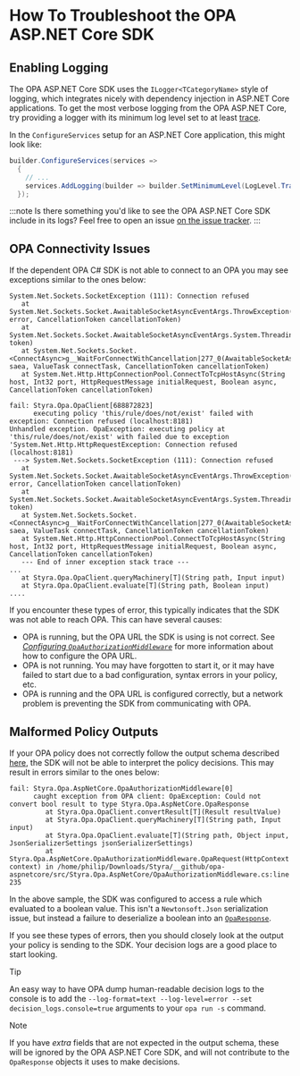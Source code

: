 # How To Troubleshoot the OPA ASP.NET Core SDK

## Enabling Logging

The OPA ASP.NET Core SDK uses the `ILogger<TCategoryName>` style of logging, which integrates nicely with dependency injection in ASP.NET Core applications. To get the most verbose logging from the OPA ASP.NET Core, try providing a logger with its minimum log level set to at least [trace](https://learn.microsoft.com/en-us/dotnet/api/microsoft.extensions.logging.loglevel?view=net-8.0#microsoft-extensions-logging-loglevel-trace).

In the `ConfigureServices` setup for an ASP.NET Core application, this might look like:

```csharp
builder.ConfigureServices(services =>
  {
    // ...
    services.AddLogging(builder => builder.SetMinimumLevel(LogLevel.Trace).AddConsole());
  });
```

:::note
Is there something you'd like to see the OPA ASP.NET Core SDK include in its logs? Feel free to open an issue [on the issue tracker](https://github.com/StyraInc/opa-aspnetcore/issues).
:::

## OPA Connectivity Issues

If the dependent OPA C# SDK is not able to connect to an OPA you may see exceptions similar to the ones below:

```javastacktrace
System.Net.Sockets.SocketException (111): Connection refused
   at System.Net.Sockets.Socket.AwaitableSocketAsyncEventArgs.ThrowException(SocketError error, CancellationToken cancellationToken)
   at System.Net.Sockets.Socket.AwaitableSocketAsyncEventArgs.System.Threading.Tasks.Sources.IValueTaskSource.GetResult(Int16 token)
   at System.Net.Sockets.Socket.<ConnectAsync>g__WaitForConnectWithCancellation|277_0(AwaitableSocketAsyncEventArgs saea, ValueTask connectTask, CancellationToken cancellationToken)
   at System.Net.Http.HttpConnectionPool.ConnectToTcpHostAsync(String host, Int32 port, HttpRequestMessage initialRequest, Boolean async, CancellationToken cancellationToken)
```

```javastacktrace
fail: Styra.Opa.OpaClient[688872823]
      executing policy 'this/rule/does/not/exist' failed with exception: Connection refused (localhost:8181)
Unhandled exception. OpaException: executing policy at 'this/rule/does/not/exist' with failed due to exception 'System.Net.Http.HttpRequestException: Connection refused (localhost:8181)
 ---> System.Net.Sockets.SocketException (111): Connection refused
   at System.Net.Sockets.Socket.AwaitableSocketAsyncEventArgs.ThrowException(SocketError error, CancellationToken cancellationToken)
   at System.Net.Sockets.Socket.AwaitableSocketAsyncEventArgs.System.Threading.Tasks.Sources.IValueTaskSource.GetResult(Int16 token)
   at System.Net.Sockets.Socket.<ConnectAsync>g__WaitForConnectWithCancellation|277_0(AwaitableSocketAsyncEventArgs saea, ValueTask connectTask, CancellationToken cancellationToken)
   at System.Net.Http.HttpConnectionPool.ConnectToTcpHostAsync(String host, Int32 port, HttpRequestMessage initialRequest, Boolean async, CancellationToken cancellationToken)
   --- End of inner exception stack trace ---
...
   at Styra.Opa.OpaClient.queryMachinery[T](String path, Input input)
   at Styra.Opa.OpaClient.evaluate[T](String path, Boolean input)
....
```

If you encounter these types of error, this typically indicates that the SDK was not able to reach OPA. This can have several causes:

- OPA is running, but the OPA URL the SDK is using is not correct. See [_Configuring `OpaAuthorizationMiddleware`_](./add-sdk#adding-and-configuring-opaauthorizationmiddleware-for-the-middleware-pipeline) for more information about how to configure the OPA URL.
- OPA is not running. You may have forgotten to start it, or it may have failed to start due to a bad configuration, syntax errors in your policy, etc.
- OPA is running and the OPA URL is configured correctly, but a network problem is preventing the SDK from communicating with OPA.

## Malformed Policy Outputs

If your OPA policy does not correctly follow the output schema described [here](../reference/input-output-schema), the SDK will not be able to interpret the policy decisions. This may result in errors similar to the ones below:

```javastacktrace
fail: Styra.Opa.AspNetCore.OpaAuthorizationMiddleware[0]
      caught exception from OPA client: OpaException: Could not convert bool result to type Styra.Opa.AspNetCore.OpaResponse
         at Styra.Opa.OpaClient.convertResult[T](Result resultValue)
         at Styra.Opa.OpaClient.queryMachinery[T](String path, Input input)
         at Styra.Opa.OpaClient.evaluate[T](String path, Object input, JsonSerializerSettings jsonSerializerSettings)
         at Styra.Opa.AspNetCore.OpaAuthorizationMiddleware.OpaRequest(HttpContext context) in /home/philip/Downloads/Styra/__github/opa-aspnetcore/src/Styra.Opa.AspNetCore/OpaAuthorizationMiddleware.cs:line 235
```

In the above sample, the SDK was configured to access a rule which evaluated to a boolean value. This isn't a `Newtonsoft.Json` serialization issue, but instead a failure to deserialize a boolean into an [`OpaResponse`](https://styrainc.github.io/opa-aspnetcore/api/Styra.Opa.AspNetCore.OpaResponse.html).

If you see these types of errors, then you should closely look at the output your policy is sending to the SDK. Your decision logs are a good place to start looking.

> [!TIP]
> An easy way to have OPA dump human-readable decision logs to the console is to add the `--log-format=text --log-level=error --set decision_logs.console=true` arguments to your `opa run -s` command.

> [!NOTE]
> If you have _extra_ fields that are not expected in the output schema, these will be ignored by the OPA ASP.NET Core SDK, and will not contribute to the `OpaResponse` objects it uses to make decisions.

